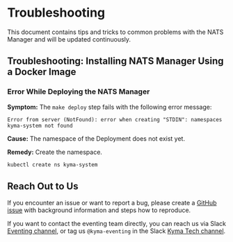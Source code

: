 # Troubleshooting

This document contains tips and tricks to common problems with the NATS Manager and will be updated continuously.

## Troubleshooting: Installing NATS Manager Using a Docker Image

### Error While Deploying the NATS Manager

**Symptom:** The `make deploy` step fails with the following error message:

`Error from server (NotFound): error when creating "STDIN": namespaces kyma-system not found`

**Cause:** The namespace of the Deployment does not exist yet.

**Remedy:** Create the namespace.

   ```sh
   kubectl create ns kyma-system
   ```

## Reach Out to Us

If you encounter an issue or want to report a bug, please create a [GitHub issue](https://github.com/kyma-project/nats-manager/issues) with background information and steps how to reproduce.

If you want to contact the eventing team directly, you can reach us via Slack [Eventing channel](https://kyma-community.slack.com/archives/CD1C9GZMK), or tag us `@kyma-eventing` in the Slack [Kyma Tech channel](https://sap-ti.slack.com/archives/C0140PCSJ5Q).
